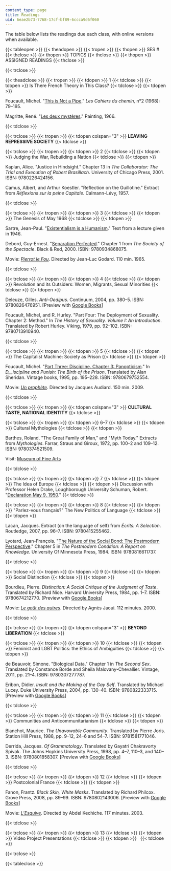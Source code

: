 ```yaml
---
content_type: page
title: Readings
uid: 6eae2b73-7768-17cf-bf89-6ccca9d6f060
---
```


The table below lists the readings due each class, with online versions when available.

{{< tableopen >}}
{{< theadopen >}}
{{< tropen >}}
{{< thopen >}}
SES #
{{< thclose >}}
{{< thopen >}}
TOPICS
{{< thclose >}}
{{< thopen >}}
ASSIGNED READINGS
{{< thclose >}}

{{< trclose >}}

{{< theadclose >}}
{{< tropen >}}
{{< tdopen >}}
1
{{< tdclose >}}
{{< tdopen >}}
Is There French Theory in This Class?
{{< tdclose >}}
{{< tdopen >}}


Foucault, Michel. "[This is Not a Pipe](http://individual.utoronto.ca/bmclean/hermeneutics/foucault_suppl/this_is_not_a_pipe.htm)." _Les Cahiers du chemin,_ n°2 (1968): 79–195.

Magritte, René. "[Les deux mystères](http://www.mattesonart.com/Blog/ViewPost.aspx?pageid=1&ItemID=93&mid=1)." Painting, 1966.


{{< tdclose >}}

{{< trclose >}}
{{< tropen >}}
{{< tdopen colspan="3" >}}
**LEAVING REPRESSIVE SOCIETY**
{{< tdclose >}}

{{< trclose >}}
{{< tropen >}}
{{< tdopen >}}
2
{{< tdclose >}}
{{< tdopen >}}
Judging the War, Rebuilding a Nation
{{< tdclose >}}
{{< tdopen >}}


Kaplan, Alice. "Justice in Hindsight." Chapter 13 in _The Collaborator: The Trial and Execution of Robert Brasillach_. University of Chicago Press, 2001. ISBN: 9780226424156.

Camus, Albert, and Arthur Koestler. "Reflection on the Guillotine." Extract from _Réflexions sur la peine Capitale_. Calmann-Lévy, 1957.


{{< tdclose >}}

{{< trclose >}}
{{< tropen >}}
{{< tdopen >}}
3
{{< tdclose >}}
{{< tdopen >}}
The Genesis of May 1968
{{< tdclose >}}
{{< tdopen >}}


Sartre, Jean-Paul. "[Existentialism is a Humanism](http://www.marxists.org/reference/archive/sartre/works/exist/sartre.htm)." Text from a lecture given in 1946.

Debord, Guy-Ernest. "[Separation Perfected](http://library.nothingness.org/articles/SI/en/display/16)." Chapter 1 from _The Society of the Spectacle_. Black & Red, 2000. ISBN: 9780934868075.

Movie: [_Pierrot le Fou_](http://en.wikipedia.org/wiki/Pierrot_le_Fou). Directed by Jean-Luc Godard. 110 min. 1965.


{{< tdclose >}}

{{< trclose >}}
{{< tropen >}}
{{< tdopen >}}
4
{{< tdclose >}}
{{< tdopen >}}
Revolution and its Outsiders: Women, Migrants, Sexual Minorities
{{< tdclose >}}
{{< tdopen >}}


Deleuze, Gilles. _Anti-Oedipus_. Continuum, 2004, pp. 380–5. ISBN: 9780826476951. \[Preview with [Google Books](http://books.google.com/books?id=WvvQfxvGfpYC&pg=PA382=onepage)\]

Foucault, Michel, and R. Hurley. "Part Four: The Deployment of Sexuality. Chapter 2: Method." In _The History of Sexuality. Volume I: An Introduction_. Translated by Robert Hurley. Viking, 1979, pp. 92–102. ISBN: 9780713910940.


{{< tdclose >}}

{{< trclose >}}
{{< tropen >}}
{{< tdopen >}}
5
{{< tdclose >}}
{{< tdopen >}}
The Capitalist Machine: Society as Prison
{{< tdclose >}}
{{< tdopen >}}


Foucault, Michel. "[Part Three: Discipline. Chapter 3: Panopticism](https://whatsmartgrlsrreadingtoday.wordpress.com/2011/01/30/discipline-and-punish-part-three-panopticism-3-1/)." In _D__iscipline and Punish: The Birth of the Prison_. Translated by Alan Sheridan. Vintage books, 1995, pp. 195–228. ISBN: 9780679752554.

Movie: [_Un prophète_](http://en.wikipedia.org/wiki/Un_proph%C3%A8te). Directed by Jacques Audiard. 150 min. 2009.


{{< tdclose >}}

{{< trclose >}}
{{< tropen >}}
{{< tdopen colspan="3" >}}
**CULTURAL TASTE, NATIONAL IDENTITY**
{{< tdclose >}}

{{< trclose >}}
{{< tropen >}}
{{< tdopen >}}
6–7
{{< tdclose >}}
{{< tdopen >}}
Cultural Mythologies
{{< tdclose >}}
{{< tdopen >}}


Barthes, Roland. "The Great Family of Man," and "Myth Today." Extracts from _Mythologies_. Farrar, Straus and Giroux, 1972, pp. 100–2 and 109–12. ISBN: 9780374521509.

Visit: [Museum of Fine Arts](http://www.mfa.org/)


{{< tdclose >}}

{{< trclose >}}
{{< tropen >}}
{{< tdopen >}}
7
{{< tdclose >}}
{{< tdopen >}}
The Idea of Europe
{{< tdclose >}}
{{< tdopen >}}
Discussion with Professor Helen Drake, Loughborough University Schuman, Robert. "[Declaration May 9, 1950](http://www.robert-schuman.eu/declaration_9mai.php)."
{{< tdclose >}}

{{< trclose >}}
{{< tropen >}}
{{< tdopen >}}
8
{{< tdclose >}}
{{< tdopen >}}
"Parlez-vous français?" The New Politics of Language
{{< tdclose >}}
{{< tdopen >}}


Lacan, Jacques. Extract (on the language of self) from _Écrits: A Selection_. Routledge, 2007, pp. 96–7. ISBN: 9780415255462.

Lyotard, Jean-François. "[The Nature of the Social Bond: The Postmodern Perspective](http://www.marxists.org/reference/subject/philosophy/works/fr/lyotard.htm)." Chapter 5 in _The Postmodern Condition: A Report on Knowledge._ University Of Minnesota Press, 1984. ISBN: 9780816611737.


{{< tdclose >}}

{{< trclose >}}
{{< tropen >}}
{{< tdopen >}}
9
{{< tdclose >}}
{{< tdopen >}}
Social Distinction
{{< tdclose >}}
{{< tdopen >}}


Bourdieu, Pierre. _Distinction: A Social Critique of the Judgment of Taste_. Translated by Richard Nice. Harvard University Press, 1984, pp. 1–7. ISBN: 9780674212770. \[Preview with [Google Books](http://books.google.com/books?id=nVaS6gS9Jz4C&pg=PA1#v=onepage)\]

Movie: [_Le goût des autres_](http://en.wikipedia.org/wiki/Le_go%C3%BBt_des_autres). Directed by Agnès Jaoui. 112 minutes. 2000.


{{< tdclose >}}

{{< trclose >}}
{{< tropen >}}
{{< tdopen colspan="3" >}}
**BEYOND LIBERATION**
{{< tdclose >}}

{{< trclose >}}
{{< tropen >}}
{{< tdopen >}}
10
{{< tdclose >}}
{{< tdopen >}}
Feminist and LGBT Politics: the Ethics of Ambiguities
{{< tdclose >}}
{{< tdopen >}}


de Beauvoir, Simone. "Biological Data." Chapter 1 in _The Second Sex_. Translated by Constance Borde and Sheila Malovany-Chevallier. Vintage, 2011, pp. 21–4. ISBN: 9780307277787.

Eribon, Didier. _Insult and the Making of the Gay Self_. Translated by Michael Lucey. Duke University Press, 2004, pp. 130–40. ISBN: 9780822333715. \[Preview with [Google Books](http://books.google.com/books?id=16l54RK1wzkC&pg=PR156#v=onepage)\]


{{< tdclose >}}

{{< trclose >}}
{{< tropen >}}
{{< tdopen >}}
11
{{< tdclose >}}
{{< tdopen >}}
Communities and Anticommunitarianism
{{< tdclose >}}
{{< tdopen >}}


Blanchot, Maurice. _The Unavowable Community_. Translated by Pierre Joris. Station Hill Press, 1988, pp. 9–12, 24–6 and 54–7. ISBN: 9781581771046.

Derrida, Jacques. _Of Grammatology_. Translated by Gayatri Chakravorty Spivak. The Johns Hopkins University Press, 1998, pp. 4–7, 110–3, and 140–3. ISBN: 9780801858307. \[Preview with [Google Books](http://books.google.com/books?id=7TDSAQAAQBAJ&pg=PA4=onepage)\]


{{< tdclose >}}

{{< trclose >}}
{{< tropen >}}
{{< tdopen >}}
12
{{< tdclose >}}
{{< tdopen >}}
Postcolonial France
{{< tdclose >}}
{{< tdopen >}}


Fanon, Frantz. _Black Skin, White Masks_. Translated by Richard Philcox. Grove Press, 2008, pp. 89–99. ISBN: 9780802143006. \[Preview with [Google Books](http://books.google.com/books?id=m5ysTujFqbgC&pg=PA89#v=onepage)\]

Movie: [_L’Esquive_](http://en.wikipedia.org/wiki/L%27Esquive). Directed by Abdel Kechiche. 117 minutes. 2003.


{{< tdclose >}}

{{< trclose >}}
{{< tropen >}}
{{< tdopen >}}
13
{{< tdclose >}}
{{< tdopen >}}
Video Project Presentations
{{< tdclose >}}
{{< tdopen >}}
 
{{< tdclose >}}

{{< trclose >}}

{{< tableclose >}}